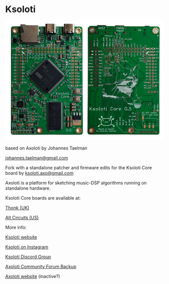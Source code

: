 # Ksoloti

![Ksoloti Core front and back](/doc/ksoloti_core_front_and_back.jpg)

based on Axoloti by Johannes Taelman

johannes.taelman@gmail.com

Fork with a standalone patcher and firmware edits for the Ksoloti Core board by ksoloti.axo@gmail.com

Axoloti is a platform for sketching music-DSP algorithms running on standalone hardware.




Ksoloti Core boards are available at:


[Thonk (UK)](https://www.thonk.co.uk/brand/ksoloti)


[Alt Circuits (US)](https://altcircuits.myshopify.com/)


More info:


[Ksoloti website](http://ksoloti.github.io)


[Ksoloti on Instagram](https://instagram.com/ksoloti.axo/)


[Ksoloti Discord Group](https://discord.com/invite/629kNnhj5R)


[Axoloti Community Forum Backup](https://sebiik.github.io/community.axoloti.com.backup/)


[Axoloti website](http://www.axoloti.com) (inactive?)



